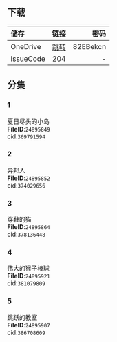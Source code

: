 ## 下载
储存 | 链接 | 密码
:--- | :---: | ---:
OneDrive | [跳转](https://xrzcloud-my.sharepoint.com/:f:/g/personal/xrz_xrzyun_ml/EhNysqjjxF1Osave2MElJ5kBhxNMpjy23iD2hGnYQsm4ag?e=sqVTqx) | 82EBekcn
IssueCode | 204 | -

## 分集
### 1
夏日尽头的小岛  
**FileID**:`24895849`  
cid:`369791594`  
### 2
异邦人  
**FileID**:`24895852`  
cid:`374029656`  
### 3
穿鞋的猫  
**FileID**:`24895864`  
cid:`378136448`  
### 4
伟大的猴子棒球  
**FileID**:`24895921`  
cid:`381079809`  
### 5
跳跃的教室  
**FileID**:`24895907`  
cid:`386708609`  
